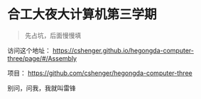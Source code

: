# 合工大夜大计算机第三学期

> 先占坑，后面慢慢填

访问这个地址： https://cshenger.github.io/hegongda-computer-three/page/#/Assembly

项目： https://github.com/cshenger/hegongda-computer-three

别问，问我，我就叫雷锋

